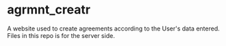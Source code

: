 agrmnt_creatr
=============

A website used to create agreements according to the User's data entered.
Files in this repo is for the server side.

